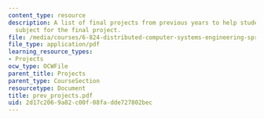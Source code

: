 ```yaml
---
content_type: resource
description: A list of final projects from previous years to help students pick a
  subject for the final project.
file: /media/courses/6-824-distributed-computer-systems-engineering-spring-2006/2d17c2069a82c00f08fadde727802bec_prev_projects.pdf
file_type: application/pdf
learning_resource_types:
- Projects
ocw_type: OCWFile
parent_title: Projects
parent_type: CourseSection
resourcetype: Document
title: prev_projects.pdf
uid: 2d17c206-9a82-c00f-08fa-dde727802bec
---
```

